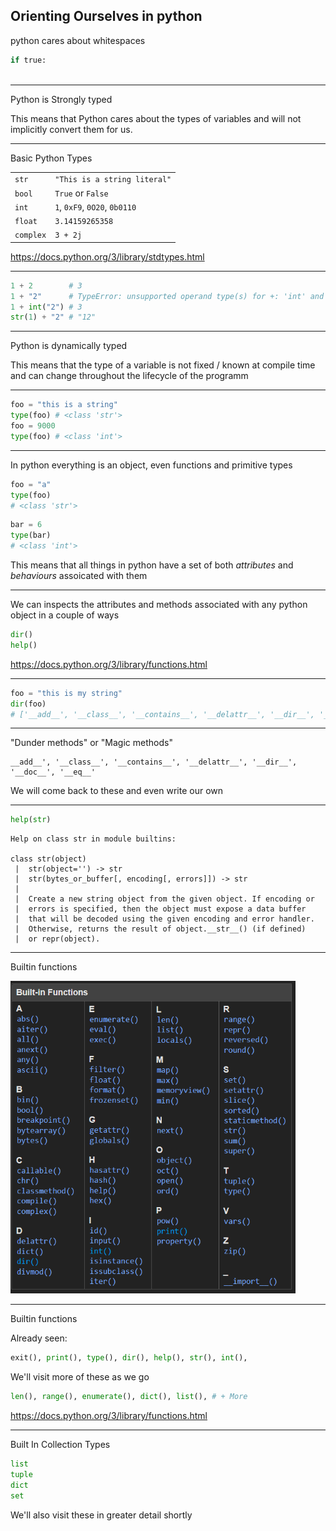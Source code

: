 ## Orienting Ourselves in python

python cares about whitespaces

```python
if true:
    
```



---

Python is Strongly typed

This means that Python cares about the types of variables and will not implicitly convert them for us.

---

Basic Python Types

|||
|---|---|
|``str``|``"This is a string literal"``|
|``bool``|``True`` or ``False``|
|``int``|``1``, ``0xF9``, ``0O20``, ``0b0110``|
|``float``|``3.14159265358``|
|``complex``|``3 + 2j``|


https://docs.python.org/3/library/stdtypes.html

---

```python
1 + 2        # 3
1 + "2"      # TypeError: unsupported operand type(s) for +: 'int' and 'str'
1 + int("2") # 3
str(1) + "2" # "12"
```

---

Python is dynamically typed

This means that the type of a variable is not fixed / known at compile time and can change throughout the lifecycle of the programm

---

```python
foo = "this is a string"
type(foo) # <class 'str'>
foo = 9000
type(foo) # <class 'int'>
```

---

In python everything is an object, even functions and primitive types

```python
foo = "a"
type(foo)
# <class 'str'>
```

```python
bar = 6
type(bar)
# <class 'int'>
```

This means that all things in python have a set of both *attributes* and *behaviours* assoicated with them

---

We can inspects the attributes and methods associated with any python object in a couple of ways

```python
dir()
help()
```

https://docs.python.org/3/library/functions.html

---

```python
foo = "this is my string"
dir(foo)
# ['__add__', '__class__', '__contains__', '__delattr__', '__dir__', '__doc__', '__eq__', '__format__', '__ge__', '__getattribute__', '__getitem__', '__getnewargs__', '__gt__', '__hash__', '__init__', '__init_subclass__', '__iter__', '__le__', '__len__', '__lt__', '__mod__', '__mul__', '__ne__', '__new__', '__reduce__', '__reduce_ex__', '__repr__', '__rmod__', '__rmul__', '__setattr__', '__sizeof__', '__str__', '__subclasshook__', 'capitalize', 'casefold', 'center', 'count', 'encode', 'endswith', 'expandtabs', 'find', 'format', 'format_map', 'index', 'isalnum', 'isalpha', 'isascii', 'isdecimal', 'isdigit', 'isidentifier', 'islower', 'isnumeric', 'isprintable', 'isspace', 'istitle', 'isupper', 'join', 'ljust', 'lower', 'lstrip', 'maketrans', 'partition', 'removeprefix', 'removesuffix', 'replace', 'rfind', 'rindex', 'rjust', 'rpartition', 'rsplit', 'rstrip', 'split', 'splitlines', 'startswith', 'strip', 'swapcase', 'title', 'translate', 'upper', 'zfill']
```

---

"Dunder methods" or "Magic methods"

```
__add__', '__class__', '__contains__', '__delattr__', '__dir__', '__doc__', '__eq__'
```

We will come back to these and even write our own

---

```python
help(str)
```

```
Help on class str in module builtins:

class str(object)
 |  str(object='') -> str
 |  str(bytes_or_buffer[, encoding[, errors]]) -> str
 |  
 |  Create a new string object from the given object. If encoding or
 |  errors is specified, then the object must expose a data buffer
 |  that will be decoded using the given encoding and error handler.
 |  Otherwise, returns the result of object.__str__() (if defined)
 |  or repr(object).
```

---

Builtin functions

<img src="../assets/builtin_functions.PNG" height="500px">

---

Builtin functions

Already seen:

```python
exit(), print(), type(), dir(), help(), str(), int(), 
```

We'll visit more of these as we go

```python
len(), range(), enumerate(), dict(), list(), # + More
```

https://docs.python.org/3/library/functions.html

---

Built In Collection Types

```python
list
tuple
dict
set
```

We'll also visit these in greater detail shortly
